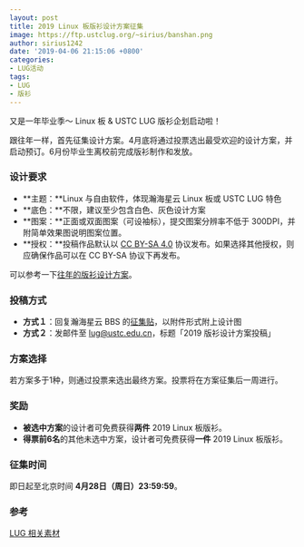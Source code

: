 ```yaml
---
layout: post
title: 2019 Linux 板版衫设计方案征集
image: https://ftp.ustclug.org/~sirius/banshan.png
author: sirius1242
date: '2019-04-06 21:15:06 +0800'
categories:
- LUG活动
tags:
- LUG
- 版衫
---
```

又是一年毕业季～ Linux 板 & USTC LUG 版衫企划启动啦！

跟往年一样，首先征集设计方案。4月底将通过投票选出最受欢迎的设计方案，并启动预订。6月份毕业生离校前完成版衫制作和发放。

### 设计要求

- **主题：**Linux 与自由软件，体现瀚海星云 Linux 板或 USTC LUG 特色
- **底色：**不限，建议至少包含白色、灰色设计方案
- **图案：**正面或双面图案（可设袖标），提交图案分辨率不低于 300DPI，并附简单效果图说明图案位置。
- **授权：**投稿作品默认以 [CC BY-SA 4.0](https://creativecommons.org/licenses/by-sa/4.0/) 协议发布。如果选择其他授权，则应确保作品可以在 CC BY-SA 协议下再发布。

可以参考一下[往年的版衫设计方案](https://lug.ustc.edu.cn/wiki/lug/zhoubian/banshan)。

### 投稿方式

- **方式１**：回复瀚海星云 BBS 的[征集贴](https://bbs.ustc.edu.cn/cgi/bbscon?bn=Linux&fn=M5CA89770&num=20000)，以附件形式附上设计图
- **方式２**：发邮件至 [lug@ustc.edu.cn](mailto:lug@ustc.edu.cn)，标题「2019 版衫设计方案投稿」

### 方案选择

若方案多于1种，则通过投票来选出最终方案。投票将在方案征集后一周进行。

### 奖励

- **被选中方案**的设计者可免费获得**两件** 2019 Linux 板版衫。
- **得票前6名**的其他未选中方案，设计者可免费获得**一件** 2019 Linux 板版衫。

### 征集时间

即日起至北京时间 **4月28日（周日）23:59:59**。

### 参考

[LUG 相关素材](https://ftp.ustclug.org/misc/)